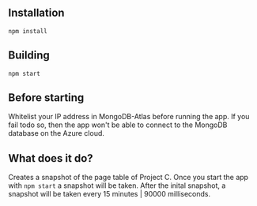 ## Installation
```console
npm install
```

## Building
```console
npm start
```

## Before starting
Whitelist your IP address in MongoDB-Atlas before running the app. If you fail todo so, then the app won't be able to connect to the MongoDB database on the Azure cloud.

## What does it do?
Creates a snapshot of the page table of Project C.
Once you start the app with `npm start` a snapshot will be taken. After the inital snapshot, a snapshot will be taken every 15 minutes | 90000 milliseconds.